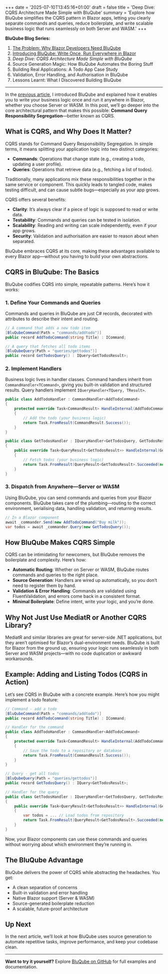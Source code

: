 +++
date = '2025-07-10T13:45:16+01:00'
draft = false
title = 'Deep Dive: CQRS Architecture Made Simple with BluQube'
summary = 'Explore how BluQube simplifies the CQRS pattern in Blazor apps, letting you clearly separate commands and queries, reduce boilerplate, and write scalable business logic that runs seamlessly on both Server and WASM.'
+++

**BluQube Blog Series:**

1. [The Problem: Why Blazor Developers Need BluQube](/posts/the-problem-why-blazor-developers-need-bluqube)
2. [Introducing BluQube: Write Once, Run Everywhere in Blazor](posts/introducing-bluqube-write-once-run-everywhere-in-blazor/)
3. *Deep Dive: CQRS Architecture Made Simple with BluQube*
4. Source Generation Magic: How BluQube Automates the Boring Stuff
5. Building Real Applications: A Todo App Case Study
6. Validation, Error Handling, and Authorisation in BluQube
7. Lessons Learnt: What I Discovered Building BluQube

---

In the [previous article](link-to-article-2), I introduced BluQube and explained how it enables you to write your business logic once and run it anywhere in Blazor, whether you choose Server or WASM. In this post, we’ll go deeper into the core architectural pattern that makes this possible: **Command Query Responsibility Segregation**—better known as CQRS.

## What is CQRS, and Why Does It Matter?

CQRS stands for Command Query Responsibility Segregation. In simple terms, it means splitting your application logic into two distinct categories:

- **Commands**: Operations that change state (e.g., creating a todo, updating a user profile).
- **Queries**: Operations that retrieve data (e.g., fetching a list of todos).

Traditionally, many applications mix these responsibilities together in the same service or component. This quickly leads to tangled code, makes testing difficult, and can cause subtle bugs—especially as your app grows.

CQRS offers several benefits:

- **Clarity**: It’s always clear if a piece of logic is supposed to read or write data.
- **Testability**: Commands and queries can be tested in isolation.
- **Scalability**: Reading and writing can scale independently, even if your app grows.
- **Security**: Validation and authorisation are easier to reason about when separated.

BluQube embraces CQRS at its core, making these advantages available to every Blazor app—without you having to build your own abstractions.

## CQRS in BluQube: The Basics

BluQube codifies CQRS into simple, repeatable patterns. Here’s how it works:

### 1. Define Your Commands and Queries

Commands and queries in BluQube are just C# records, decorated with attributes to describe their intent and routing.

```csharp
// A command that adds a new todo item
[BluQubeCommand(Path = "commands/addtodo")]
public record AddTodoCommand(string Title) : ICommand;

// A query that fetches all todo items
[BluQubeQuery(Path = "queries/gettodos")]
public record GetTodosQuery() : IQuery<GetTodosResult>;
```

### 2. Implement Handlers

Business logic lives in handler classes. Command handlers inherit from `CommandHandler<TCommand>`, giving you built-in validation and structured results. Query handlers implement `IQueryHandler<TQuery, TResult>`.

```csharp
public class AddTodoHandler : CommandHandler<AddTodoCommand>
{
    protected override Task<CommandResult> HandleInternal(AddTodoCommand command, CancellationToken cancellationToken)
    {
        // Add the todo (your business logic)
        return Task.FromResult(CommandResult.Success());
    }
}

public class GetTodosHandler : IQueryHandler<GetTodosQuery, GetTodosResult>
{
    public override Task<QueryResult<GetTodosResult>> HandleInternal(GetTodosQuery query, CancellationToken cancellationToken)
    {
        // Fetch todos (your business logic)
        return Task.FromResult(QueryResult<GetTodosResult>.Succeeded(new GetTodosResult(...)));
    }
}
```

### 3. Dispatch from Anywhere—Server or WASM

Using BluQube, you can send commands and queries from your Blazor components. BluQube takes care of the plumbing—routing to the correct environment, serialising data, handling validation, and returning results.

```csharp
// In a Blazor component
await _commander.Send(new AddTodoCommand("Buy milk"));
var todos = await _commander.Query(new GetTodosQuery());
```

## How BluQube Makes CQRS Simple

CQRS can be intimidating for newcomers, but BluQube removes the boilerplate and complexity. Here’s how:

- **Automatic Routing**: Whether on Server or WASM, BluQube routes commands and queries to the right place.
- **Source Generation**: Handlers are wired up automatically, so you don’t need to register them by hand.
- **Validation & Error Handling**: Commands are validated using FluentValidation, and errors come back in a consistent format.
- **Minimal Boilerplate**: Define intent, write your logic, and you’re done.

## Why Not Just Use MediatR or Another CQRS Library?

MediatR and similar libraries are great for server-side .NET applications, but they aren’t optimised for Blazor’s dual-environment needs. BluQube is built for Blazor from the ground up, ensuring your logic runs seamlessly in both Server and WASM projects—with no code duplication or awkward workarounds.

## Example: Adding and Listing Todos (CQRS in Action)

Let’s see CQRS in BluQube with a concrete example. Here’s how you might implement a todo feature:

```csharp
// Command - add a todo
[BluQubeCommand(Path = "commands/addtodo")]
public record AddTodoCommand(string Title) : ICommand;

// Handler for the command
public class AddTodoHandler : CommandHandler<AddTodoCommand>
{
    protected override Task<CommandResult> HandleInternal(AddTodoCommand command, CancellationToken cancellationToken)
    {
        // Save the todo to a repository or database
        return Task.FromResult(CommandResult.Success());
    }
}

// Query - get all todos
[BluQubeQuery(Path = "queries/gettodos")]
public record GetTodosQuery() : IQuery<GetTodosResult>;

// Handler for the query
public class GetTodosHandler : IQueryHandler<GetTodosQuery, GetTodosResult>
{
    public override Task<QueryResult<GetTodosResult>> HandleInternal(GetTodosQuery query, CancellationToken cancellationToken)
    {
        var todos = ... // Load todos from repository
        return Task.FromResult(QueryResult<GetTodosResult>.Succeeded(new GetTodosResult(todos)));
    }
}
```

Now, your Blazor components can use these commands and queries without worrying about which environment they’re running in.

## The BluQube Advantage

BluQube delivers the power of CQRS while abstracting the headaches. You get:

- A clean separation of concerns
- Built-in validation and error handling
- Native Blazor support (Server & WASM)
- Source-generated boilerplate reduction
- A scalable, future-proof architecture

## Up Next

In the next article, we’ll look at how BluQube uses source generation to automate repetitive tasks, improve performance, and keep your codebase clean.

---

**Want to try it yourself?** Explore [BluQube on GitHub](https://github.com/roly445/bluqube) for full examples and documentation.
